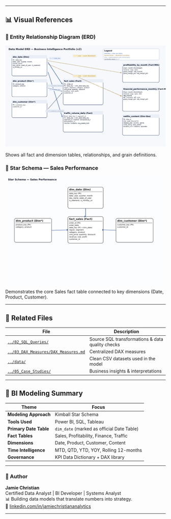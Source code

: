 
---

## 📊 Visual References

### 🔹 Entity Relationship Diagram (ERD)
![ERD](./Data_Model_ERD.png)

Shows all fact and dimension tables, relationships, and grain definitions.

### 🔹 Star Schema — Sales Performance
![Star Schema](./Star_Schema_Sales.png)

Demonstrates the core Sales fact table connected to key dimensions (Date, Product, Customer).

---

## 🧮 Related Files

| File | Description |
|------|--------------|
| [`../02_SQL_Queries/`](../02_SQL_Queries/) | Source SQL transformations & data quality checks |
| [`../03_DAX_Measures/DAX_Measures.md`](../03_DAX_Measures/DAX_Measures.md) | Centralized DAX measures |
| [`../data/`](../data/) | Clean CSV datasets used in the model |
| [`../05_Case_Studies/`](../05_Case_Studies/) | Business insights & interpretations |

---

## 🧠 BI Modeling Summary

| Theme | Focus |
|--------|--------|
| **Modeling Approach** | Kimball Star Schema |
| **Tools Used** | Power BI, SQL, Tableau |
| **Primary Date Table** | `dim_date` (marked as official Date Table) |
| **Fact Tables** | Sales, Profitability, Finance, Traffic |
| **Dimensions** | Date, Product, Customer, Content |
| **Time Intelligence** | MTD, QTD, YTD, YOY, Rolling 12-months |
| **Governance** | KPI Data Dictionary + DAX library |

---

### 🧩 Author
**Jamie Christian**  
Certified Data Analyst | BI Developer | Systems Analyst  
📊 Building data models that translate numbers into strategy.  
📎 [linkedin.com/in/jamiechristiananalytics](https://linkedin.com/in/jamiechristiananalytics)

---

